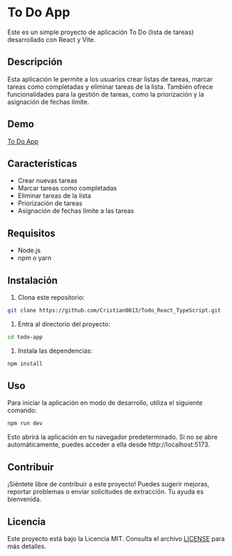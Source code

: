 # To Do App

Este es un simple proyecto de aplicación To Do (lista de tareas) desarrollado con React y Vite.

## Descripción

Esta aplicación le permite a los usuarios crear listas de tareas, marcar tareas como completadas y eliminar tareas de la lista. También ofrece funcionalidades para la gestión de tareas, como la priorización y la asignación de fechas límite.

## Demo
[To Do App](https://todo-react-type-script.vercel.app)

## Características

- Crear nuevas tareas
- Marcar tareas como completadas
- Eliminar tareas de la lista
- Priorización de tareas
- Asignación de fechas límite a las tareas

## Requisitos

- Node.js
- npm o yarn

## Instalación

1. Clona este repositorio:

```bash
git clone https://github.com/Cristian0813/Todo_React_TypeScript.git
```

1. Entra al directorio del proyecto:

```bash
cd todo-app
```

1. Instala las dependencias:

```bash
npm install
```

## Uso

Para iniciar la aplicación en modo de desarrollo, utiliza el siguiente comando:

```bash
npm run dev
```

Esto abrirá la aplicación en tu navegador predeterminado. Si no se abre automáticamente, puedes acceder a ella desde http://localhost:5173.

## Contribuir

¡Siéntete libre de contribuir a este proyecto! Puedes sugerir mejoras, reportar problemas o enviar solicitudes de extracción. Tu ayuda es bienvenida.

## Licencia

Este proyecto está bajo la Licencia MIT. Consulta el archivo [LICENSE](./LICENCE) para más detalles.
